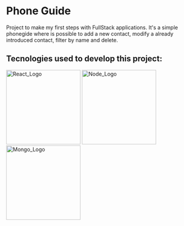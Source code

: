 # Phone Guide

Project to make my first steps with FullStack applications. It's a simple phonegide where is possible to add a new contact, modify a already introduced contact, filter by name and delete. 

## Tecnologies used to develop this project:

<img src="https://blog.wildix.com/wp-content/uploads/2020/06/react-logo.jpg" alt="React_Logo" width="200"/>
<img src="https://upload.wikimedia.org/wikipedia/commons/d/d9/Node.js_logo.svg" alt="Node_Logo" width="200"/>
<img src="https://upload.wikimedia.org/wikipedia/commons/thumb/e/eb/Mongodb-ar21.svg/640px-Mongodb-ar21.svg.png" alt="Mongo_Logo" width="200"/>



